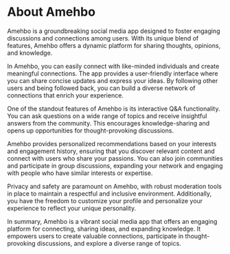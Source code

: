# About Amehbo

Amehbo is a groundbreaking social media app designed to foster engaging discussions and connections among users. With its unique blend of features, Amehbo offers a dynamic platform for sharing thoughts, opinions, and knowledge.

In Amehbo, you can easily connect with like-minded individuals and create meaningful connections. The app provides a user-friendly interface where you can share concise updates and express your ideas. By following other users and being followed back, you can build a diverse network of connections that enrich your experience.

One of the standout features of Amehbo is its interactive Q&A functionality. You can ask questions on a wide range of topics and receive insightful answers from the community. This encourages knowledge-sharing and opens up opportunities for thought-provoking discussions.

Amehbo provides personalized recommendations based on your interests and engagement history, ensuring that you discover relevant content and connect with users who share your passions. You can also join communities and participate in group discussions, expanding your network and engaging with people who have similar interests or expertise.

Privacy and safety are paramount on Amehbo, with robust moderation tools in place to maintain a respectful and inclusive environment. Additionally, you have the freedom to customize your profile and personalize your experience to reflect your unique personality.

In summary, Amehbo is a vibrant social media app that offers an engaging platform for connecting, sharing ideas, and expanding knowledge. It empowers users to create valuable connections, participate in thought-provoking discussions, and explore a diverse range of topics.
